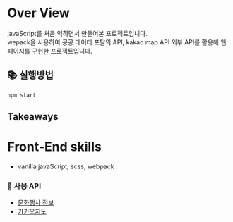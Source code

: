 # Over View

javaScript를 처음 익히면서 만들어본 프로젝트입니다.  
wepack을 사용하여 
공공 데이터 포탈의 API, kakao map API 외부 API를 활용해 웹 페이지를 구현한 프로젝트입니다.

## 📚 실행방법

```
npm start
```

## Takeaways



# Front-End skills
- vanilla javaScript, scss, webpack

### 📑 사용 API
- [문화행사 정보](http://data.seoul.go.kr/dataList/OA-2269/S/1/datasetView.do)
- [카카오지도](https://apis.map.kakao.com/) 



